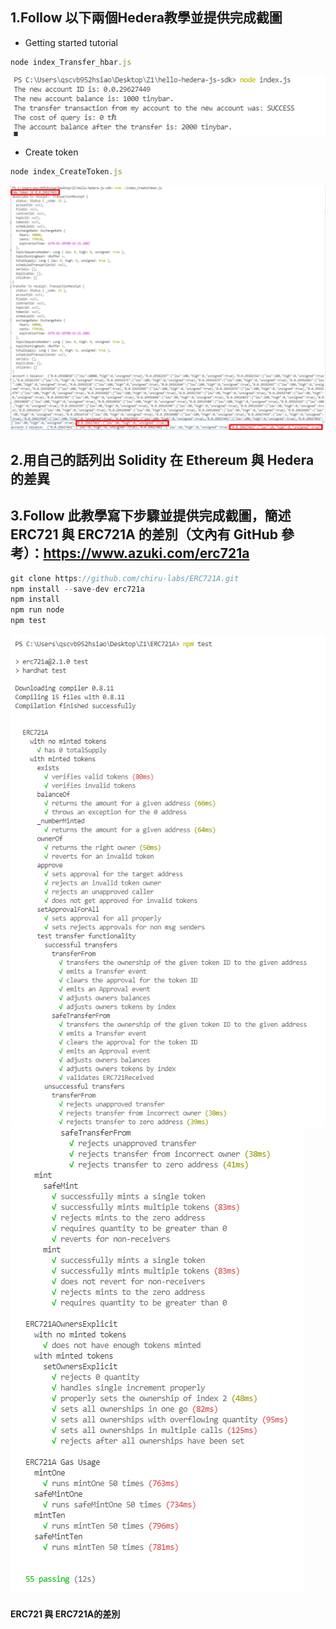 ## 1.Follow 以下兩個Hedera教學並提供完成截圖
- Getting started tutorial
```js
node index_Transfer_hbar.js
```
![](./0202_1.png)
- Create token
```js
node index_CreateToken.js
```
![](./0202_2.png)
## 2.用自己的話列出 Solidity 在 Ethereum 與 Hedera 的差異


## 3.Follow 此教學寫下步驟並提供完成截圖，簡述 ERC721 與 ERC721A 的差別（文內有 GitHub 參考）：https://www.azuki.com/erc721a
```js
git clone https://github.com/chiru-labs/ERC721A.git
npm install --save-dev erc721a
npm install
npm run node
npm test
```
![](./0202_3.png)
![](./0202_4.png)
#### ERC721 與 ERC721A的差別
